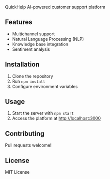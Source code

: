 QuickHelp
AI-powered customer support platform

## Features

* Multichannel support
* Natural Language Processing (NLP)
* Knowledge base integration
* Sentiment analysis

## Installation

1. Clone the repository
2. Run `npm install`
3. Configure environment variables

## Usage

1. Start the server with `npm start`
2. Access the platform at [http://localhost:3000](http://localhost:3000)

## Contributing

Pull requests welcome!

## License

MIT License
```
